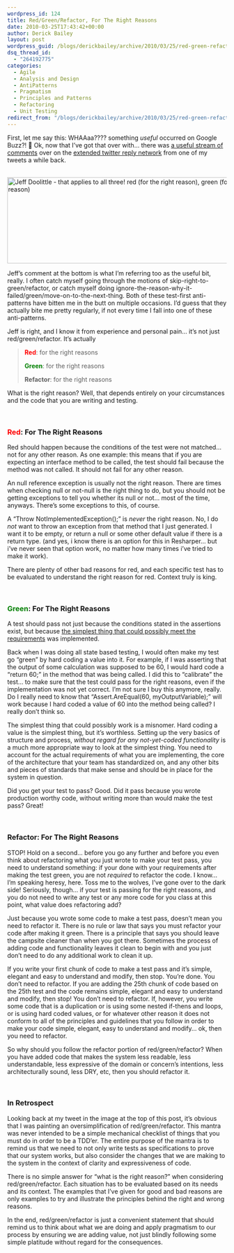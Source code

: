 ```yaml
---
wordpress_id: 124
title: Red/Green/Refactor, For The Right Reasons
date: 2010-03-25T17:43:42+00:00
author: Derick Bailey
layout: post
wordpress_guid: /blogs/derickbailey/archive/2010/03/25/red-green-refactor-for-the-right-reasons.aspx
dsq_thread_id:
  - "264192775"
categories:
  - Agile
  - Analysis and Design
  - AntiPatterns
  - Pragmatism
  - Principles and Patterns
  - Refactoring
  - Unit Testing
redirect_from: "/blogs/derickbailey/archive/2010/03/25/red-green-refactor-for-the-right-reasons.aspx/"
---
```

First, let me say this: WHAAaa???? something _useful_ occurred on Google Buzz?! 🙂 Ok, now that I’ve got that over with… there was [a useful stream of comments](http://www.google.com/buzz/derickbailey/GNmueprNnTM/refactor-dont-forget-the-refactor-part-of-red) over on the [extended twitter reply network](http://twitter.com/derickbailey/status/9546697945) from one of my tweets a while back.

&#160;[<img style="border-right-width: 0px;border-top-width: 0px;border-bottom-width: 0px;border-left-width: 0px" border="0" alt="Jeff Doolittle - that applies to all three! red (for the right reason), green (for the right reason), refactor (for the right reason)" src="http://lostechies.com/derickbailey/files/2011/03/image_16C7E00F.png" width="776" height="197" />](http://www.google.com/buzz/derickbailey/GNmueprNnTM/refactor-dont-forget-the-refactor-part-of-red) 

Jeff’s comment at the bottom is what I’m referring too as the useful bit, really. I often catch myself going through the motions of skip-right-to-green/refactor, or catch myself doing ignore-the-reason-why-it-failed/green/move-on-to-the-next-thing. Both of these test-first anti-patterns have bitten me in the butt on multiple occasions. I’d guess that they actually bite me pretty regularly, if not every time I fall into one of these anti-patterns. 

Jeff is right, and I know it from experience and personal pain… it’s not just red/green/refactor. It’s actually 

> <font color="#ff0000"><strong>Red</strong></font>: for the right reasons
> 
> <font color="#008000"><strong>Green</strong></font>: for the right reasons
> 
> **Refactor**: for the right reasons

What is the right reason? Well, that depends entirely on your circumstances and the code that you are writing and testing. 

&#160;</p> 

### <font color="#ff0000">Red</font>: For The Right Reasons

Red should happen because the conditions of the test were not matched… not for any other reason. As one example: this means that if you are expecting an interface method to be called, the test should fail because the method was not called. It should not fail for any other reason.

An null reference exception is usually not the right reason. There are times when checking null or not-null is the right thing to do, but you should not be getting exceptions to tell you whether its null or not… most of the time, anyways. There’s some exceptions to this, of course.

A “Throw NotImplementedException();” is _never_ the right reason. No, I do _not_ want to throw an exception from that method that I just generated. I want it to be empty, or return a null or some other default value if there is a return type. (and yes, i know there is an option for this in Resharper… but i’ve never seen that option work, no matter how many times i’ve tried to make it work).

There are plenty of other bad reasons for red, and each specific test has to be evaluated to understand the right reason for red. Context truly is king.

&#160;

### <font color="#008000">Green</font>: For The Right Reasons

A test should pass not just because the conditions stated in the assertions exist, but because [the simplest thing that could possibly meet the requirements](http://devlicio.us/blogs/tim_barcz/archive/2010/03/15/are-you-playing-checker-or-chess-yagni-revisited.aspx) was implemented.

Back when I was doing all state based testing, I would often make my test go “green” by hard coding a value into it. For example, if I was asserting that the output of some calculation was supposed to be 60, I would hard code a “return 60;” in the method that was being called. I did this to “calibrate” the test… to make sure that the test could pass for the right reasons, even if the implementation was not yet correct. I’m not sure I buy this anymore, really. Do I really need to know that “Assert.AreEqual(60, myOutputVariable);” will work because I hard coded a value of 60 into the method being called? I really don’t think so.

The simplest thing that could possibly work is a misnomer. Hard coding a value is the simplest thing, but it’s worthless. Setting up the very basics of structure and process, _without regard for any not-yet-coded functionality_ is a much more appropriate way to look at the simplest thing. You need to account for the actual requirements of what you are implementing, the core of the architecture that your team has standardized on, and any other bits and pieces of standards that make sense and should be in place for the system in question.

Did you get your test to pass? Good. Did it pass because you wrote production worthy code, without writing more than would make the test pass? Great! 

&#160;

### Refactor: For The Right Reasons

STOP! Hold on a second… before you go any further and before you even think about refactoring what you just wrote to make your test pass, you need to understand something: if your done with your requirements after making the test green, you are not _required_ to refactor the code. I know… I’m speaking heresy, here. Toss me to the wolves, I’ve gone over to the dark side! Seriously, though… if your test is passing for the right reasons, and you do not need to write any test or any more code for you class at this point, what value does refactoring add?

Just because you wrote some code to make a test pass, doesn’t mean you need to refactor it. There is no rule or law that says you must refactor your code after making it green. There is a principle that says you should leave the campsite cleaner than when you got there. Sometimes the process of adding code and functionality leaves it clean to begin with and you just don’t need to do any additional work to clean it up.

If you write your first chunk of code to make a test pass and it’s simple, elegant and easy to understand and modify, then stop. You’re done. You don’t need to refactor. If you are adding the 25th chunk of code based on the 25th test and the code remains simple, elegant and easy to understand and modify, then stop! You don’t need to refactor. If, however, you write some code that is a duplication or is using some nested if-thens and loops, or is using hard coded values, or for whatever other reason it does not conform to all of the principles and guidelines that you follow in order to make your code simple, elegant, easy to understand and modify… ok, then you need to refactor.

So why should you follow the refactor portion of red/green/refactor? When you have added code that makes the system less readable, less understandable, less expressive of the domain or concern’s intentions, less architecturally sound, less DRY, etc, then you should refactor it.

&#160;

### In Retrospect

Looking back at my tweet in the image at the top of this post, it’s obvious that I was painting an oversimplification of red/green/refactor. This mantra was never intended to be a simple mechanical checklist of things that you must do in order to be a TDD’er. The entire purpose of the mantra is to remind us that we need to not only write tests as specifications to prove that our system works, but also consider the changes that we are making to the system in the context of clarity and expressiveness of code. 

There is no simple answer for “what is the right reason?” when considering red/green/refactor. Each situation has to be evaluated based on its needs and its context. The examples that I’ve given for good and bad reasons are only examples to try and illustrate the principles behind the right and wrong reasons.

In the end, red/green/refactor is just a convenient statement that should remind us to think about what we are doing and apply pragmatism to our process by ensuring we are adding value, not just blindly following some simple platitude without regard for the consequences.